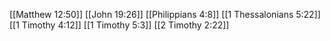 [[Matthew 12:50]]
[[John 19:26]]
[[Philippians 4:8]]
[[1 Thessalonians 5:22]]
[[1 Timothy 4:12]]
[[1 Timothy 5:3]]
[[2 Timothy 2:22]]
